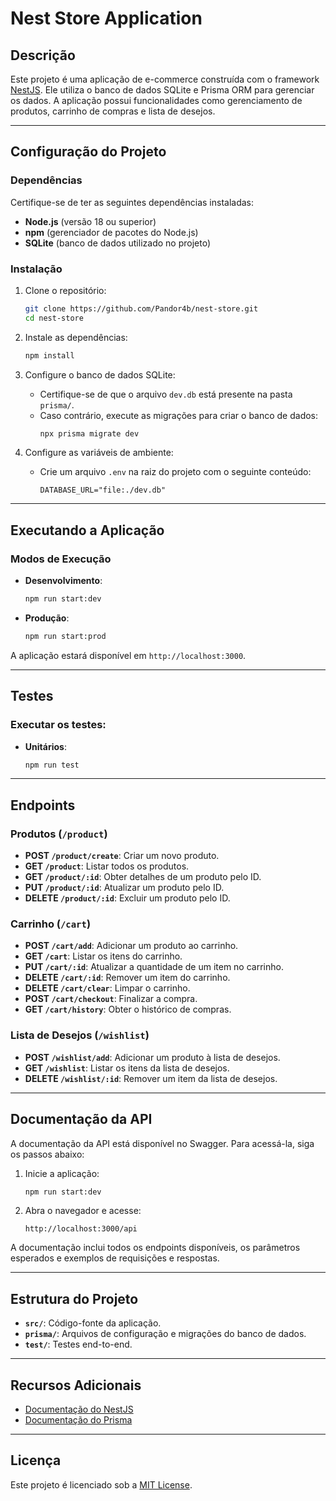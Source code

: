 # Nest Store Application

## Descrição

Este projeto é uma aplicação de e-commerce construída com o framework [NestJS](https://nestjs.com/). Ele utiliza o banco de dados SQLite e Prisma ORM para gerenciar os dados. A aplicação possui funcionalidades como gerenciamento de produtos, carrinho de compras e lista de desejos.

---

## Configuração do Projeto

### Dependências

Certifique-se de ter as seguintes dependências instaladas:

- **Node.js** (versão 18 ou superior)
- **npm** (gerenciador de pacotes do Node.js)
- **SQLite** (banco de dados utilizado no projeto)

### Instalação

1. Clone o repositório:

   ```bash
   git clone https://github.com/Pandor4b/nest-store.git
   cd nest-store
   ```

2. Instale as dependências:

   ```bash
   npm install
   ```

3. Configure o banco de dados SQLite:

   - Certifique-se de que o arquivo `dev.db` está presente na pasta `prisma/`.
   - Caso contrário, execute as migrações para criar o banco de dados:
     ```bash
     npx prisma migrate dev
     ```

4. Configure as variáveis de ambiente:
   - Crie um arquivo `.env` na raiz do projeto com o seguinte conteúdo:
     ```
     DATABASE_URL="file:./dev.db"
     ```

---

## Executando a Aplicação

### Modos de Execução

- **Desenvolvimento**:

  ```bash
  npm run start:dev
  ```

- **Produção**:
  ```bash
  npm run start:prod
  ```

A aplicação estará disponível em `http://localhost:3000`.

---

## Testes

### Executar os testes:

- **Unitários**:
  ```bash
  npm run test
  ```

---

## Endpoints

### Produtos (`/product`)

- **POST `/product/create`**: Criar um novo produto.
- **GET `/product`**: Listar todos os produtos.
- **GET `/product/:id`**: Obter detalhes de um produto pelo ID.
- **PUT `/product/:id`**: Atualizar um produto pelo ID.
- **DELETE `/product/:id`**: Excluir um produto pelo ID.

### Carrinho (`/cart`)

- **POST `/cart/add`**: Adicionar um produto ao carrinho.
- **GET `/cart`**: Listar os itens do carrinho.
- **PUT `/cart/:id`**: Atualizar a quantidade de um item no carrinho.
- **DELETE `/cart/:id`**: Remover um item do carrinho.
- **DELETE `/cart/clear`**: Limpar o carrinho.
- **POST `/cart/checkout`**: Finalizar a compra.
- **GET `/cart/history`**: Obter o histórico de compras.

### Lista de Desejos (`/wishlist`)

- **POST `/wishlist/add`**: Adicionar um produto à lista de desejos.
- **GET `/wishlist`**: Listar os itens da lista de desejos.
- **DELETE `/wishlist/:id`**: Remover um item da lista de desejos.

---

## Documentação da API

A documentação da API está disponível no Swagger. Para acessá-la, siga os passos abaixo:

1. Inicie a aplicação:

   ```bash
   npm run start:dev
   ```

2. Abra o navegador e acesse:
   ```
   http://localhost:3000/api
   ```

A documentação inclui todos os endpoints disponíveis, os parâmetros esperados e exemplos de requisições e respostas.

---

## Estrutura do Projeto

- **`src/`**: Código-fonte da aplicação.
- **`prisma/`**: Arquivos de configuração e migrações do banco de dados.
- **`test/`**: Testes end-to-end.

---

## Recursos Adicionais

- [Documentação do NestJS](https://docs.nestjs.com)
- [Documentação do Prisma](https://www.prisma.io/docs)

---

## Licença

Este projeto é licenciado sob a [MIT License](https://opensource.org/licenses/MIT).
